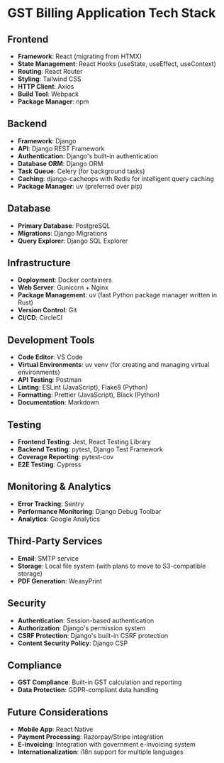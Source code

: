 # GST Billing Application Tech Stack

## Frontend
- **Framework**: React (migrating from HTMX)
- **State Management**: React Hooks (useState, useEffect, useContext)
- **Routing**: React Router
- **Styling**: Tailwind CSS
- **HTTP Client**: Axios
- **Build Tool**: Webpack
- **Package Manager**: npm

## Backend
- **Framework**: Django
- **API**: Django REST Framework
- **Authentication**: Django's built-in authentication
- **Database ORM**: Django ORM
- **Task Queue**: Celery (for background tasks)
- **Caching**: django-cacheops with Redis for intelligent query caching
- **Package Manager**: uv (preferred over pip)

## Database
- **Primary Database**: PostgreSQL
- **Migrations**: Django Migrations
- **Query Explorer**: Django SQL Explorer

## Infrastructure
- **Deployment**: Docker containers
- **Web Server**: Gunicorn + Nginx
- **Package Management**: uv (fast Python package manager written in Rust)
- **Version Control**: Git
- **CI/CD**: CircleCI

## Development Tools
- **Code Editor**: VS Code
- **Virtual Environments**: uv venv (for creating and managing virtual environments)
- **API Testing**: Postman
- **Linting**: ESLint (JavaScript), Flake8 (Python)
- **Formatting**: Prettier (JavaScript), Black (Python)
- **Documentation**: Markdown

## Testing
- **Frontend Testing**: Jest, React Testing Library
- **Backend Testing**: pytest, Django Test Framework
- **Coverage Reporting**: pytest-cov
- **E2E Testing**: Cypress

## Monitoring & Analytics
- **Error Tracking**: Sentry
- **Performance Monitoring**: Django Debug Toolbar
- **Analytics**: Google Analytics

## Third-Party Services
- **Email**: SMTP service
- **Storage**: Local file system (with plans to move to S3-compatible storage)
- **PDF Generation**: WeasyPrint

## Security
- **Authentication**: Session-based authentication
- **Authorization**: Django's permission system
- **CSRF Protection**: Django's built-in CSRF protection
- **Content Security Policy**: Django CSP

## Compliance
- **GST Compliance**: Built-in GST calculation and reporting
- **Data Protection**: GDPR-compliant data handling

## Future Considerations
- **Mobile App**: React Native
- **Payment Processing**: Razorpay/Stripe integration
- **E-invoicing**: Integration with government e-invoicing system
- **Internationalization**: i18n support for multiple languages
